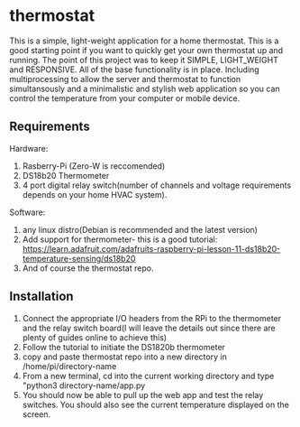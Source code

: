 # thermostat
This is a simple, light-weight application for a home thermostat. This is a good starting point if you want to quickly get your own thermostat up and running. The point of this project was to keep it SIMPLE, LIGHT_WEIGHT and RESPONSIVE. All of the base functionality is in place. Including multiprocessing to allow the server and thermostat to function simultansously and a minimalistic and stylish web application so you can control the temperature from your computer or mobile device.

## Requirements
Hardware:
1. Rasberry-Pi (Zero-W is reccomended)
2. DS18b20 Thermometer
3. 4 port digital relay switch(number of channels and voltage requirements depends on your home HVAC system).

Software:
1. any linux distro(Debian is recommended and the latest version)
2. Add support for thermometer- this is a good tutorial: https://learn.adafruit.com/adafruits-raspberry-pi-lesson-11-ds18b20-temperature-sensing/ds18b20
3. And of course the thermostat repo.

## Installation
1. Connect the appropriate I/O headers from the RPi to the thermometer and the relay switch board(I will leave the details out since there are plenty of guides online to achieve this)
2. Follow the tutorial to initiate the DS1820b thermometer
3. copy and paste thermostat repo into a new directory in /home/pi/directory-name
4. From a new terminal, cd into the current working directory and type "python3 directory-name/app.py
5. You should now be able to pull up the web app and test the relay switches. You should also see the current temperature displayed on the screen.


  
